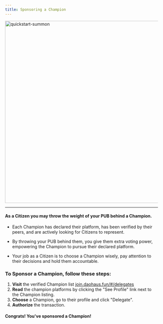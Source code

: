 ```yaml
---
title: Sponsoring a Champion
---
```


<img src="/img/choose-a-champion.png" alt="quickstart-summon" width="600" />

---

#### As a Citizen you may throw the weight of your PUB behind a Champion.

- Each Champion has declared their platform, has been verified by their peers, and are actively looking for Citizens to represent.

- By throwing your PUB behind them, you give them extra voting power, empowering the Champion to pursue their declared platform.

- Your job as a Citizen is to choose a Champion wisely, pay attention to their decisions and hold them accountable.

### To Sponsor a Champion, follow these steps:

1. **Visit** the verified Champion list [join.daohaus.fun/#/delegates](https://join.daohaus.fun/#/delegates)
1. **Read** the champion platforms by clicking the "See Profile" link next to the Champion listing.
1. **Choose** a Champion, go to their profile and click "Delegate".
1. **Authorize** the transaction.

#### Congrats! You've sponsored a Champion!
